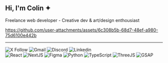 ## Hi, I'm Colin ✦

Freelance web developer - Creative dev & art/design enthousiast

https://github.com/user-attachments/assets/6c308b5b-68d7-48ef-a980-75d6100e442b

---

![X Follow](https://img.shields.io/twitter/follow/colindmg)
![Gmail](https://img.shields.io/badge/colin.demouge@gmail.com-202020?style=flat&logoSize=small&logo=gmail&logoColor=white)
![Discord](https://img.shields.io/badge/@colindmg-202020?style=flat&logoSize=small&logo=discord&logoColor=white)
![Linkedin](https://img.shields.io/badge//colindmg-202020?style=flat&logoSize=small&logo=linkedin&logoColor=white)  
![React](https://img.shields.io/badge/React-101010?style=flat&logoSize=small&logo=react&logoColor=white)
![NextJS](https://img.shields.io/badge/Next-101010?style=flat&logoSize=small&logo=nextdotjs&logoColor=FFFFFF)
![Figma](https://img.shields.io/badge/Figma-101010?style=flat&logoSize=small&logo=figma&logoColor=FFFFFF)
![Python](https://img.shields.io/badge/Python-101010?style=flat&logoSize=small&logo=python&logoColor=FFFFFF)
![TypeScript](https://img.shields.io/badge/TypeScript-101010?style=flat&logoSize=auto&logo=typescript&logoColor=FFFFFF)
![ThreeJS](https://img.shields.io/badge/ThreeJS-101010?style=flat&logoSize=auto&logo=threedotjs&logoColor=FFFFFF)
![GSAP](https://img.shields.io/badge/GSAP-101010?style=flat&logoSize=auto&logo=greensock&logoColor=FFFFFF)

<!--- [![GitHub Streak](http://github-readme-streak-stats.herokuapp.com?user=colindmg&theme=dark&hide_border=true&border_radius=5&date_format=j%2Fn%5B%2FY%5D&card_width=500&card_height=170)](https://git.io/streak-stats)
